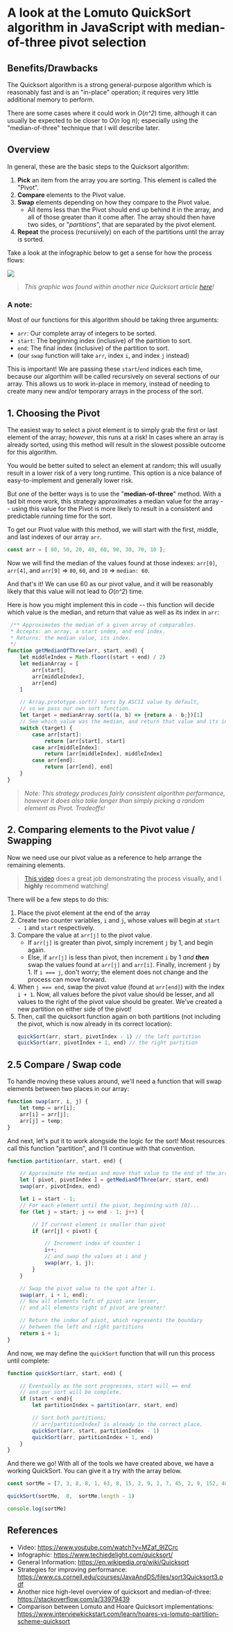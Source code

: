 # A look at the Lomuto QuickSort algorithm in JavaScript with median-of-three pivot selection

## Benefits/Drawbacks

The Quicksort algorithm is a strong general-purpose algorithm which is reasonably fast and is an "in-place" operation; it requires very little additional memory to perform.

There are some cases where it could work in *O*(*n^2*) time, although it can usually be expected to be closer to *O*(*n* log *n*); especially using the "median-of-three" technique that I will describe later.

## Overview

In general, these are the basic steps to the Quicksort algorithm:

1. **Pick** an item from the array you are sorting. This element is called the "Pivot".
1. **Compare** elements to the Pivot value.
1. **Swap** elements depending on how they compare to the Pivot value.
    * All items less than the Pivot should end up behind it in the array, and all of those greater than it come after. The array should then have two sides, or "*partitions*", that are separated by the pivot element.
1. **Repeat** the process (recursively) on each of the partitions until the array is sorted.

Take a look at the infographic below to get a sense for how the process flows:

![](Quicksort.png)
> *This graphic was found within another nice Quicksort article [here](https://www.techiedelight.com/quicksort/)!*


### A note:

Most of our functions for this algorithm should be taking three arguments:
* `arr`: Our complete array of integers to be sorted.
* `start`: The beginning index (inclusive) of the partition to sort.
* `end`: The final index (inclusive) of the partition to sort.
* (our `swap` function will take `arr`, index `i`, and index `j` instead)

This is important! We are passing these `start`/`end` indices each time, because our algorthim will be called recursively on several sections of our array. This allows us to work in-place in memory, instead of needing to create many new and/or temporary arrays in the process of the sort.

## 1. Choosing the Pivot

The easiest way to select a pivot element is to simply grab the first or last element of the array; *however*, this runs at a risk! In cases where an array is already sorted, using this method will result in the slowest possible outcome for this algorithm.

You would be better suited to select an element at random; this will usually result in a lower risk of a very long runtime. This option is a nice balance of easy-to-implement and generally lower risk.

But one of the better ways is to use the "**median-of-three**" method. With a tad bit more work, this strategy approximates a median value for the array -- using this value for the Pivot is more likely to result in a consistent and predictable running time for the sort.

To get our Pivot value with this method, we will start with the first, middle, and last indexes of our array `arr`.

```javascript
const arr = [ 80, 50, 20, 40, 60, 90, 30, 70, 10 ];
```

Now we will find the median of the values found at those indexes: `arr[0]`, `arr[4]`, and `arr[9]` => `80`, `60`, and `10` => `median: 60`.

And that's it! We can use 60 as our pivot value, and it will be reasonably likely that this value will not lead to *O*(*n^2*) time.

Here is how you might implement this in code -- this function will decide which value is the median, and return that value as well as its index in `arr`:
```javascript
 /** Approximates the median of a given array of comparables.
 * Accepts: an array, a start index, and end index.
 * Returns: the median value, its index.
 */
function getMedianOfThree(arr, start, end) {
	let middleIndex = Math.floor((start + end) / 2)
	let medianArray = [
		arr[start],
		arr[middleIndex],
		arr[end]
	]

    // Array.prototype.sort() sorts by ASCII value by default,
    // so we pass our own sort function.
	let target = medianArray.sort((a, b) => {return a - b;})[1]
	// See which value was the median, and return that value and its index.
	switch (target) {
		case arr[start]:
			return [arr[start], start]
		case arr[middleIndex]:
			return [arr[middleIndex], middleIndex]
		case arr[end]:
			return [arr[end], end]
	}
}
```
> *Note: This strategy produces fairly consistent algorithm performance, however it does also take longer than simply picking a random element as Pivot. Tradeoffs!*


## 2. Comparing elements to the Pivot value / Swapping

Now we need use our pivot value as a reference to help arrange the remaining elements.

> [This video](https://www.youtube.com/watch?v=MZaf_9IZCrc) does a great job demonstrating the process visually, and I **highly** recommend watching!

There will be a few steps to do this:

1. Place the pivot element at the end of the array
1. Create two counter variables, `i` and `j`, whose values will begin at `start - 1` and `start` respectively.
1. Compare the value at `arr[j]` to the pivot value.
    * If `arr[j]` is greater than pivot, simply increment `j` by 1, and begin again.
    * Else, if `arr[j]` is less than pivot, then increment `i` by 1 *and **then*** swap the values found at `arr[j]` and `arr[i]`. Finally, increment `j` by 1. If `i === j`, don't worry; the element does not change and the process can move forward.
1. When `j === end`, swap the pivot value (found at `arr[end]`) with the index `i + 1`. Now, all values before the pivot value should be lesser, and all values to the right of the pivot value should be greater. We've created a new partition on either side of the pivot!
1. Then, call the quicksort function again on both partitions (not including the pivot, which is now already in its correct location):
    ```javascript
    quickSort(arr, start, pivotIndex - 1) // the left partition
    quickSort(arr, pivotIndex + 1, end) // the right partition
    ```


## 2.5 Compare / Swap code

To handle moving these values around, we'll need a function that will swap elements between two places in our array:
```javascript
function swap(arr, i, j) {
	let temp = arr[i];
	arr[i] = arr[j];
	arr[j] = temp;
}
```

And next, let's put it to work alongside the logic for the sort! Most resources call this function "partition", and I'll continue with that convention.

```javascript
function partition(arr, start, end) {

    // Approximate the median and move that value to the end of the array
	let [ pivot, pivotIndex ] = getMedianOfThree(arr, start, end)
    swap(arr, pivotIndex, end)

	let i = start - 1;
    // For each element until the pivot, beginning with [0]...
	for (let j = start; j <= end - 1; j++) {

		// If current element is smaller than pivot
		if (arr[j] < pivot) {

			// Increment index of counter i
			i++;
            // and swap the values at i and j
			swap(arr, i, j);
		}
	}

    // Swap the pivot value to the spot after i.
	swap(arr, i + 1, end);
    // Now all elements left of pivot are lesser,
    // and all elements right of pivot are greater!

    // Return the index of pivot, which represents the boundary
    // between the left and right partitions
	return i + 1;
}
```

And now, we may define the `quickSort` function that will run this process until complete:

```javascript
function quickSort(arr, start, end) {

    // Eventually as the sort progresses, start will == end
    // and our sort will be complete.
    if (start < end){
        let partitionIndex = partition(arr, start, end)

        // Sort both partitions;
        // arr[partitionIndex] is already in the correct place.
        quickSort(arr, start, partitionIndex - 1)
        quickSort(arr, partitionIndex + 1, end)
    }
}
```
And there we go! With all of the tools we have created above, we have a working QuickSort. You can give it a try with the array below.

```javascript
const sortMe = [7, 3, 8, 8, 1, 63, 8, 15, 2, 9, 2, 7, 45, 2, 9, 152, 489, 126, 489, 126, 948, 5, 2, 7, 423, 96, 24, 7, 23, 49, 26, 54, 23, 7, 2, 79, 56, 2, 52, 243, 267, 23, 726, 0, 459, 126, 5, 2, 5, 2, 786, 2, 645, 423, 57, 2, 5, 42, 45, 5, 68, 53, 486, 51, 81, 5, 5, 53, 853, 1, 453, 53, 853, 135, 531, 8, 53, 13, 13, 100]

quickSort(sortMe,  0,  sortMe.length - 1)

console.log(sortMe)
```


## References

* Video: https://www.youtube.com/watch?v=MZaf_9IZCrc
* Infographic: https://www.techiedelight.com/quicksort/
* General Information: https://en.wikipedia.org/wiki/Quicksort
* Strategies for improving performance: https://www.cs.cornell.edu/courses/JavaAndDS/files/sort3Quicksort3.pdf
* Another nice high-level overview of quicksort and median-of-three: https://stackoverflow.com/a/33979439
* Comparison between Lomuto and Hoare Quicksort implementations: https://www.interviewkickstart.com/learn/hoares-vs-lomuto-partition-scheme-quicksort